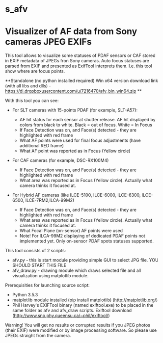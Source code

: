 # s_afv
# Visualizer of AF data from Sony cameras JPEG EXIFs

This tool allows to visualize some statuses of PDAF sensors or CAF stored in EXIF metadata of JPEGs fron Sony cameras. Auto focus statuses are parsed from EXIF and presented as ExifTool interprets them. 
I.e. this tool show where are focus points.

**Standalone (no python installed required) Win x64 version  download link (with all libs and dlls) - https://dl.dropboxusercontent.com/u/7216470/afv_bin_win64.zip **

With this tool you can see:
- For SLT cameras with 15-points PDAF (for example, SLT-A57):
  - AF hit status for each sensor at shutter release. AF hit displayed by colors from black to white. Black = out of focus. White = In Focus
  - If Face Detection was on, and Face(s) detected - they are highlighted with red frame
  - What AF points were used for final focus adjustments (have additional RED frame)
  - What AF point was reported as in Focus (Yellow circle)
  
- For CAF cameras (for example, DSC-RX100M4)
  - If Face Detection was on, and Face(s) detected - they are highlighted with red frame
  - What area was reported as in Focus (Yellow circle). Actually what camera thinks it focused at.
  
- For Hybrid AF cameras (like ILCE-5100, ILCE-6000, ILCE-6300, ILCE-6500, ILCE-7RM2,ILCA-99M2)
  - If Face Detection was on, and Face(s) detected - they are highlighted with red frame
  - What area was reported as in Focus (Yellow circle). Actually what camera thinks it focused at.
  - What Focal Plane (on-sensor) AF points were used
  - Note! For ILCA-99M2 displaying of dedicated PDAF points not implemented yet. Only on-sensor PDAF spots statuses supported.
  
This tool consists of 2 scripts:
  - afv.py - this is start module providing simple GUI to select JPG file. YOU SHOULD START THIS FILE
  - afv_draw.py - drawing module which draws selected file and all visualization using matplotlib module.
  
Prerequisities for launching source script:
  - Python 3.5.3
  - matplotlib module installed (pip install matplotlib) (http://matplotlib.org/)
  - Phil Harvey's EXIFTool binary (named exiftool.exe) to be placed in the same folder as afv and afv_draw scripts. Exiftool download (http://www.sno.phy.queensu.ca/~phil/exiftool/)

Warning! You will get no results or corrupted results if you JPEG photos (their EXIF) were modified or by image processing software. So please use JPEGs straight from the camera.
